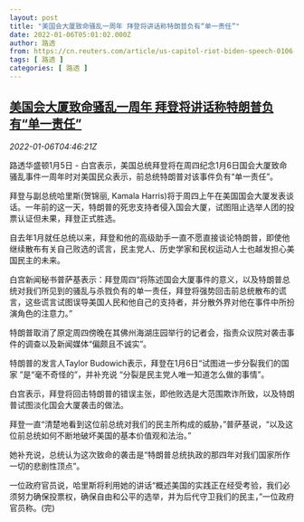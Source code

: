 ```yaml
---
layout: post
title: "美国会大厦致命骚乱一周年 拜登将讲话称特朗普负有“单一责任”"
date: 2022-01-06T05:01:02.000Z
author: 路透
from: https://cn.reuters.com/article/us-capitol-riot-biden-speech-0106-idCNKBS2JG09L
tags: [ 路透 ]
categories: [ 路透 ]
---
```

<!--1641445262000-->
[美国会大厦致命骚乱一周年 拜登将讲话称特朗普负有“单一责任”](https://cn.reuters.com/article/us-capitol-riot-biden-speech-0106-idCNKBS2JG09L)
------

<div>
<div><i>2022-01-06T04:46:21Z</i></div><p>路透华盛顿1月5日 - 白宫表示，美国总统拜登将在周四纪念1月6日国会大厦致命骚乱事件一周年时对美国民众表示，前总统特朗普对该事件负有“单一责任”。</p><p>拜登与副总统哈里斯(贺锦丽, Kamala Harris)将于周四上午在美国国会大厦发表谈话。一年前的这一天，特朗普的死忠支持者侵入国会大厦，试图阻止选举人团的投票认证但未果，拜登正式胜选。</p><p>自去年1月就任总统以来，拜登和他的高级助手一直不愿直接谈论特朗普，即使他继续散布有关自己败选的谎言，民主党人、历史学家和民权运动人士也越发担心美国民主的未来。</p><p>白宫新闻秘书普萨基表示：拜登周四“将陈述国会大厦事件的意义，以及特朗普总统对我们所见到的骚乱与杀戮负有的单一责任，拜登将强势回击前总统散布的谎言，这些谎言试图误导美国人民和他自己的支持者，并分散外界对他在事件中所扮演角色的注意力。”</p><p>特朗普取消了原定周四傍晚在其佛州海湖庄园举行的记者会，指责众议院对袭击事件的调查以及新闻媒体“偏颇且不诚实”。</p><p>特朗普的发言人Taylor Budowich表示，拜登在1月6日“试图进一步分裂我们的国家 ”是“毫不奇怪的”，并补充说 “分裂是民主党人唯一知道怎么做的事情”。</p><p>白宫表示，拜登将回击特朗普的错误主张，即他败选是大范围欺诈所致，以及特朗普试图淡化国会大厦袭击的做法。</p><p>拜登一直“清楚地看到这位前总统对我们的民主所构成的威胁，”普萨基说，“以及这位前总统如何不断地破坏美国的基本价值观和法治。”</p><p>她补充说，总统认为这次致命的袭击是“特朗普总统执政的那四年对我们国家所作一切的悲剧性顶点”。</p><p>一位政府官员说，哈里斯将利用她的讲话“概述美国的实践正在经受考验，我们必须努力确保投票权，确保自由和公平的选举，并为后代守卫我们的民主，”一位政府官员称。(完)</p>
</div>
